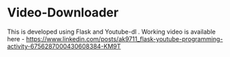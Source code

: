 # Video-Downloader

This is developed using Flask and Youtube-dl .
Working video is available here - https://www.linkedin.com/posts/ak9711_flask-youtube-programming-activity-6756287000430608384-KM9T
